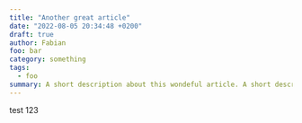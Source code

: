 ```yaml
---
title: "Another great article"
date: "2022-08-05 20:34:48 +0200"
draft: true
author: Fabian
foo: bar
category: something
tags:
  - foo
summary: A short description about this wondeful article. A short description about this wondeful article. A short description about this wondeful article.
---
```


test 123
